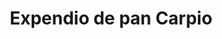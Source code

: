 ---
title: "Expendio de pan Carpio"
url: /ciudad-de-mexico/expendio-de-pan-carpio/
shop: panadería
---